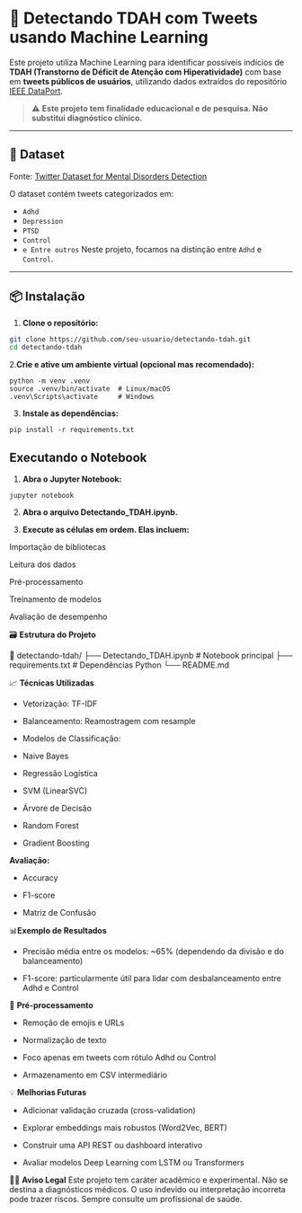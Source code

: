 # 🧠 Detectando TDAH com Tweets usando Machine Learning

Este projeto utiliza Machine Learning para identificar possíveis indícios de **TDAH (Transtorno de Déficit de Atenção com Hiperatividade)** com base em **tweets públicos de usuários**, utilizando dados extraídos do repositório [IEEE DataPort](https://ieee-dataport.org/documents/twitter-dataset-mental-disorders-detection).

> ⚠️ **Este projeto tem finalidade educacional e de pesquisa. Não substitui diagnóstico clínico.**

---

## 📂 Dataset

Fonte: [Twitter Dataset for Mental Disorders Detection](https://ieee-dataport.org/documents/twitter-dataset-mental-disorders-detection)

O dataset contém tweets categorizados em:
- `Adhd`
- `Depression`
- `PTSD`
- `Control`
- `e Entre outros`
Neste projeto, focamos na distinção entre `Adhd` e `Control`.

---

## 📦 Instalação

1. **Clone o repositório:**
```bash
git clone https://github.com/seu-usuario/detectando-tdah.git
cd detectando-tdah
```
2.**Crie e ative um ambiente virtual (opcional mas recomendado):**
```
python -m venv .venv
source .venv/bin/activate  # Linux/macOS
.venv\Scripts\activate     # Windows
```
3. **Instale as dependências:**
```
pip install -r requirements.txt
```
## Executando o Notebook
1. **Abra o Jupyter Notebook:**

```
jupyter notebook
```
2. **Abra o arquivo Detectando_TDAH.ipynb.**

3. **Execute as células em ordem. Elas incluem:**

Importação de bibliotecas

Leitura dos dados

Pré-processamento

Treinamento de modelos

Avaliação de desempenho

🗃️ **Estrutura do Projeto**

📁 detectando-tdah/
├── Detectando_TDAH.ipynb        # Notebook principal
├── requirements.txt             # Dependências Python
└── README.md      

📈 **Técnicas Utilizadas**
* Vetorização: TF-IDF

* Balanceamento: Reamostragem com resample

* Modelos de Classificação:

* Naive Bayes

* Regressão Logística

* SVM (LinearSVC)

* Árvore de Decisão

* Random Forest

* Gradient Boosting

**Avaliação:**

* Accuracy

* F1-score

* Matriz de Confusão

📊**Exemplo de Resultados**
* Precisão média entre os modelos: ~65% (dependendo da divisão e do balanceamento)

* F1-score: particularmente útil para lidar com desbalanceamento entre Adhd e Control

🧼 **Pré-processamento**
* Remoção de emojis e URLs

* Normalização de texto

* Foco apenas em tweets com rótulo Adhd ou Control

* Armazenamento em CSV intermediário

💡 **Melhorias Futuras**
* Adicionar validação cruzada (cross-validation)

* Explorar embeddings mais robustos (Word2Vec, BERT)

* Construir uma API REST ou dashboard interativo

* Avaliar modelos Deep Learning com LSTM ou Transformers

👨‍⚕️ **Aviso Legal**
Este projeto tem caráter acadêmico e experimental. Não se destina a diagnósticos médicos. O uso indevido ou interpretação incorreta pode trazer riscos. Sempre consulte um profissional de saúde.

